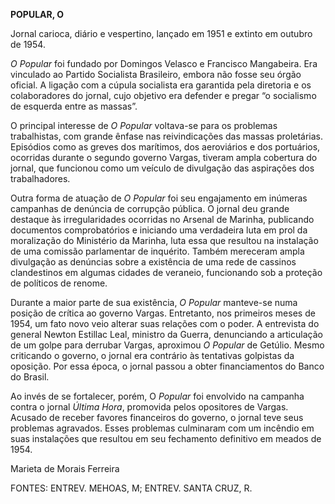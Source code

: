**POPULAR, O**

Jornal carioca, diário e vespertino, lançado em 1951 e extinto em
outubro de 1954.

*O Popular* foi fundado por Domingos Velasco e Francisco Mangabeira. Era
vinculado ao Partido Socialista Brasileiro, embora não fosse seu órgão
oficial. A ligação com a cúpula socialista era garantida pela diretoria
e os colaboradores do jornal, cujo objetivo era defender e pregar “o
socialismo de esquerda entre as massas”.

O principal interesse de *O Popular* voltava-se para os problemas
trabalhistas, com grande ênfase nas reivindicações das massas
proletárias. Episódios como as greves dos marítimos, dos aeroviários e
dos portuários, ocorridas durante o segundo governo Vargas, tiveram
ampla cobertura do jornal, que funcionou como um veículo de divulgação
das aspirações dos trabalhadores.

Outra forma de atuação de *O Popular* foi seu engajamento em inúmeras
campanhas de denúncia de corrupção pública. O jornal deu grande destaque
às irregularidades ocorridas no Arsenal de Marinha, publicando
documentos comprobatórios e iniciando uma verdadeira luta em prol da
moralização do Ministério da Marinha, luta essa que resultou na
instalação de uma comissão parlamentar de inquérito. Também mereceram
ampla divulgação as denúncias sobre a existência de uma rede de cassinos
clandestinos em algumas cidades de veraneio, funcionando sob a proteção
de políticos de renome.

Durante a maior parte de sua existência, *O Popular* manteve-se numa
posição de crítica ao governo Vargas. Entretanto, nos primeiros meses de
1954, um fato novo veio alterar suas relações com o poder. A entrevista
do general Newton Estillac Leal, ministro da Guerra, denunciando a
articulação de um golpe para derrubar Vargas, aproximou *O* *Popular* de
Getúlio. Mesmo criticando o governo, o jornal era contrário às
tentativas golpistas da oposição. Por essa época, o jornal passou a
obter financiamentos do Banco do Brasil.

Ao invés de se fortalecer, porém, O *Popular* foi envolvido na campanha
contra o jornal *Última Hora*, promovida pelos opositores de Vargas.
Acusado de receber favores financeiros do governo, o jornal teve seus
problemas agravados. Esses problemas culminaram com um incêndio em suas
instalações que resultou em seu fechamento definitivo em meados de 1954.

Marieta de Morais Ferreira

FONTES: ENTREV. MEHOAS, M; ENTREV. SANTA CRUZ, R.
